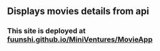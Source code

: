 ## Displays movies details from api

### This site is deployed at <a href='https://fuunshi.github.io/MiniVentures/MovieApp'>fuunshi.github.io/MiniVentures/MovieApp</a>